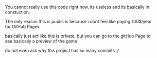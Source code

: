 You cannot really use this code right now, its useless and its basically in constuction.

The only reason this is public is because i dont feel like paying 100$/year for GitHub Pages

basically just act like this is private, but you can go to the gitHub Page to see basically a preview of the game

do not even ask why this project has so many commits :/
